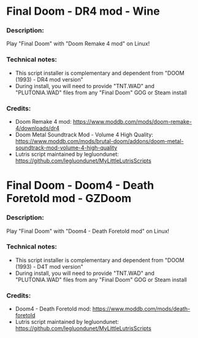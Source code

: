 
# Final Doom - DR4 mod - Wine
### Description:
Play "Final Doom" with "Doom Remake 4 mod" on Linux!
### Technical notes:
- This script installer is complementary and dependent from "DOOM (1993) - DR4 mod version"
- During install, you will need to provide "TNT.WAD" and "PLUTONIA.WAD" files from any "Final Doom" GOG or Steam install
### Credits:
- Doom Remake 4 mod: https://www.moddb.com/mods/doom-remake-4/downloads/dr4
- Doom Metal Soundtrack Mod - Volume 4 High Quality: https://www.moddb.com/mods/brutal-doom/addons/doom-metal-soundtrack-mod-volume-4-high-quality
- Lutris script maintained by legluondunet: https://github.com/legluondunet/MyLittleLutrisScripts


# Final Doom - Doom4 - Death Foretold mod - GZDoom
### Description:
Play "Final Doom" with "Doom4 - Death Foretold mod" on Linux!
### Technical notes:
- This script installer is complementary and dependent from "DOOM (1993) - D4T mod version"
- During install, you will need to provide "TNT.WAD" and "PLUTONIA.WAD" files from any "Final Doom" GOG or Steam install
### Credits:
- Doom4 - Death Foretold mod: https://www.moddb.com/mods/death-foretold
- Lutris script maintained by legluondunet: https://github.com/legluondunet/MyLittleLutrisScripts
